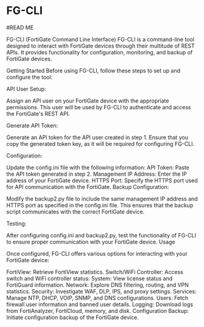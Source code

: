 # FG-CLI
#READ ME



FG-CLI (FortiGate Command Line Interface)
FG-CLI is a command-line tool designed to interact with FortiGate devices through their multitude of REST APIs. It provides functionality for configuration, monitoring, and backup of FortiGate devices.

Getting Started
Before using FG-CLI, follow these steps to set up and configure the tool:

API User Setup:

Assign an API user on your FortiGate device with the appropriate permissions. This user will be used by FG-CLI to authenticate and access the FortiGate's REST API.

Generate API Token:

Generate an API token for the API user created in step 1. Ensure that you copy the generated token key, as it will be required for configuring FG-CLI.

Configuration:

Update the config.ini file with the following information:
API Token: Paste the API token generated in step 2.
Management IP Address: Enter the IP address of your FortiGate device.
HTTPS Port: Specify the HTTPS port used for API communication with the FortiGate.
Backup Configuration:

Modify the backup2.py file to include the same management IP address and HTTPS port as specified in the config.ini file. This ensures that the backup script communicates with the correct FortiGate device.

Testing:

After configuring config.ini and backup2.py, test the functionality of FG-CLI to ensure proper communication with your FortiGate device.
Usage

Once configured, FG-CLI offers various options for interacting with your FortiGate device:

FortiView: Retrieve FortiView statistics.
Switch/WiFi Controller: Access switch and WiFi controller status.
System: View license status and FortiGuard information.
Network: Explore DNS filtering, routing, and VPN statistics.
Security: Investigate WAF, DLP, IPS, and proxy settings.
Services: Manage NTP, DHCP, VOIP, SNMP, and DNS configurations.
Users: Fetch firewall user information and banned user details.
Logging: Download logs from FortiAnalyzer, FortiCloud, memory, and disk.
Configuration Backup: Initiate configuration backup of the FortiGate device.
